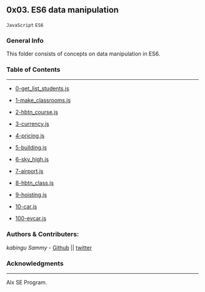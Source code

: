 ## 0x03. ES6 data manipulation
`JavaScript` `ES6`

### General Info

This folder consists of concepts on data manipulation in ES6.

### Table of Contents
***

* [0-get_list_students.js](./0-get_list_students.js)

* [1-make_classrooms.js](./1-get_list_student_ids.js/)

* [2-hbtn_course.js](./2-get_students_by_loc.js/)

* [3-currency.js](./3-get_ids_sum.js/)

* [4-pricing.js](./4-update_grade_by_city.js/)

* [5-building.js](./5-typed_arrays.js/)

* [6-sky_high.js](./6-set.js/)

* [7-airport.js](./7-has_array_values.js/)

* [8-hbtn_class.js](./8-clean_set.js/)

* [9-hoisting.js](./9-groceries_list.js/)

* [10-car.js](./10-update_uniq_items.js/)

* [100-evcar.js](./100-weak.js/)


### Authors & Contributers:
*kabingu Sammy* - [Github](https://github.com/kabingusam) || [twitter](https://twitter.com/Kabingusammy)

### Acknowledgments 
***
Alx SE Program.
